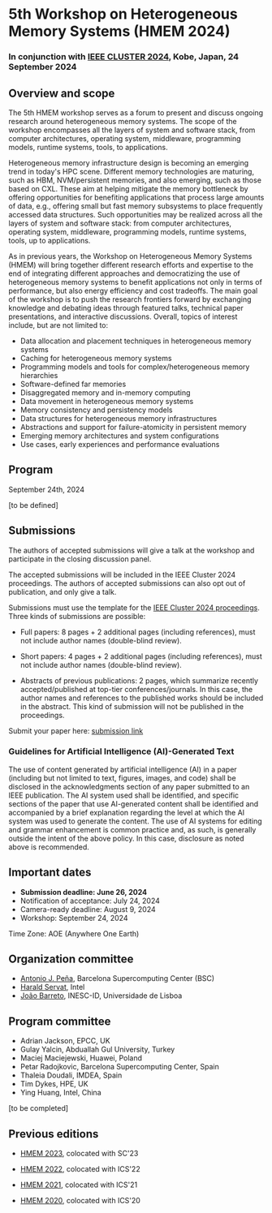 # 5th Workshop on Heterogeneous Memory Systems (HMEM 2024)

### In conjunction with [IEEE CLUSTER 2024](https://clustercomp.org/2024/), Kobe, Japan, 24 September 2024


## Overview and scope

The 5th HMEM workshop serves as a forum to present and discuss ongoing research around heterogeneous memory systems. The scope of the workshop encompasses all the layers of system and software stack, from computer architectures, operating system, middleware, programming models, runtime systems, tools, to applications.

Heterogeneous memory infrastructure design is becoming an emerging trend in today's HPC scene.
Different memory technologies are maturing, such as HBM, NVM/persistent memories, and also
emerging, such as those based on CXL. These aim at helping mitigate the memory bottleneck by offering
opportunities for benefiting applications that process large amounts of data, e.g., offering small but fast
memory subsystems to place frequently accessed data structures. Such opportunities may be realized
across all the layers of system and software stack: from computer architectures, operating system,
middleware, programming models, runtime systems, tools, up to applications. 

As in previous years, the
Workshop on Heterogeneous Memory Systems (HMEM) will bring together different research efforts and
expertise to the end of integrating different approaches and democratizing the use of heterogeneous
memory systems to benefit applications not only in terms of performance, but also energy efficiency and
cost tradeoffs. The main goal of the workshop is to push the research frontiers forward by exchanging
knowledge and debating ideas through featured talks, technical paper presentations, and interactive
discussions. Overall, topics of interest include, but are not limited to:

- Data allocation and placement techniques in heterogeneous memory systems
- Caching for heterogeneous memory systems
- Programming models and tools for complex/heterogeneous memory hierarchies
- Software-defined far memories
- Disaggregated memory and in-memory computing
- Data movement in heterogeneous memory systems
- Memory consistency and persistency models
- Data structures for heterogeneous memory infrastructures
- Abstractions and support for failure-atomicity in persistent memory
- Emerging memory architectures and system configurations
- Use cases, early experiences and performance evaluations




## Program

September 24th, 2024

[to be defined]





## Submissions

The authors of accepted submissions will give a talk at the workshop and participate in the closing discussion panel. 

The accepted submissions will be included in the IEEE Cluster 2024 proceedings.
The authors of accepted submissions can also opt out of publication, and only give a talk.

Submissions must use the template for the [IEEE Cluster 2024 proceedings](https://clustercomp.org/2024/papers/).
Three kinds of submissions are possible:

- Full papers: 8 pages + 2 additional pages (including references), must not include author names (double-blind review).

- Short papers: 4 pages + 2 additional pages (including references), must not include author names (double-blind review).

- Abstracts of previous publications: 2 pages, which summarize recently accepted/published at top-tier conferences/journals. In this case, the author names and references to the published works should be included in the abstract. This kind of submission will not be published in the proceedings.

Submit your paper here: [submission link](https://easychair.org/conferences/?conf=hmem2024)

### Guidelines for Artificial Intelligence (AI)-Generated Text

The use of content generated by artificial intelligence (AI) in a
paper (including but not limited to text, figures, images, and code)
shall be disclosed in the acknowledgments section of any paper
submitted to an IEEE publication. The AI system used shall be
identified, and specific sections of the paper that use AI-generated
content shall be identified and accompanied by a brief explanation
regarding the level at which the AI system was used to generate the
content.
The use of AI systems for editing and grammar enhancement is common
practice and, as such, is generally outside the intent of the above
policy. In this case, disclosure as noted above is recommended. 

## Important dates 

- **Submission deadline: June 26, 2024**
- Notification of acceptance: July 24, 2024
- Camera-ready deadline: August 9, 2024
- Workshop: September 24, 2024

Time Zone: AOE (Anywhere One Earth)


## Organization committee
- [Antonio J. Peña](https://www.bsc.es/pena-antonio), Barcelona Supercomputing Center (BSC)
- [Harald Servat](http://www.linkedin.com/in/harald-servat-7b543395), Intel
- [João Barreto](https://www.dpss.inesc-id.pt/~jpbarreto/), INESC-ID, Universidade de Lisboa

## Program committee

- Adrian Jackson, EPCC, UK
- Gulay Yalcin, Abduallah Gul University, Turkey
- Maciej Maciejewski, Huawei, Poland
- Petar Radojkovic, Barcelona Supercomputing Center, Spain
- Thaleia Doudali, IMDEA, Spain
- Tim Dykes, HPE, UK
- Ying Huang, Intel, China

[to be completed]

## Previous editions

- [HMEM 2023](https://hmem-workshop.github.io/hmem2023/), colocated with SC'23

- [HMEM 2022](https://www.bsc.es/news/events/3rd-workshop-heterogeneous-memory-systems-hmem-2022), colocated with ICS'22

- [HMEM 2021](https://research-and-innovation.ec.europa.eu/events/upcoming-events/2nd-workshop-heterogeneous-memory-systems-hmem-2021-2021-06-18-0_en), colocated with ICS'21

- [HMEM 2020](https://research-and-innovation.ec.europa.eu/events/upcoming-events/1st-workshop-heterogeneous-memory-systems-hmem-2020-06-29_en/), colocated with ICS'20


